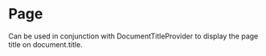 # Page

Can be used in conjunction with DocumentTitleProvider to display the page title on document.title.

<code src="./demos/demo1.tsx"></code>
